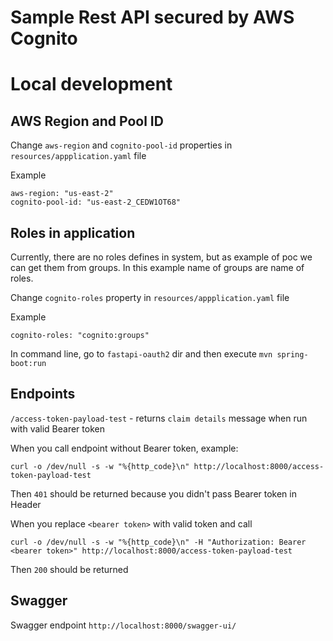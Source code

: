 # Sample Rest API secured by AWS Cognito

# Local development

## AWS Region and Pool ID

Change `aws-region` and `cognito-pool-id` properties in `resources/appplication.yaml` file

Example
```
aws-region: "us-east-2"
cognito-pool-id: "us-east-2_CEDW1OT68"
```

## Roles in application

Currently, there are no roles defines in system, 
but as example of poc we can get them from groups.
In this example name of groups are name of roles.

Change `cognito-roles` property in `resources/appplication.yaml` file

Example
```
cognito-roles: "cognito:groups"
```

In command line, go to `fastapi-oauth2` dir and then execute `mvn spring-boot:run`


## Endpoints

`/access-token-payload-test` - returns `claim details` message when run with valid Bearer token

When you call endpoint without Bearer token, example:

`curl -o /dev/null -s -w "%{http_code}\n" http://localhost:8000/access-token-payload-test`

Then `401` should be returned because you didn't pass Bearer token in Header

When you replace `<bearer token>` with valid token and call

`curl -o /dev/null -s -w "%{http_code}\n" -H "Authorization: Bearer <bearer token>" http://localhost:8000/access-token-payload-test`

Then `200` should be returned

## Swagger

Swagger endpoint `http://localhost:8000/swagger-ui/`
